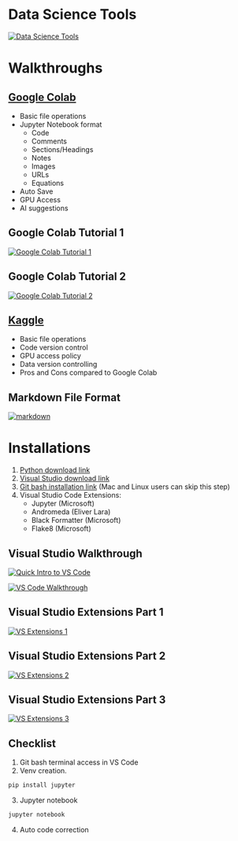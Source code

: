 # Data Science Tools
[![Data Science Tools](https://img.youtube.com/vi/_fuAooCJTpA/0.jpg)](https://youtu.be/_fuAooCJTpA)
# Walkthroughs
## [Google Colab](https://colab.research.google.com/)

 - Basic file operations
 - Jupyter Notebook format
    - Code
    - Comments
    - Sections/Headings
    - Notes
    - Images
    - URLs
    - Equations
 - Auto Save
 - GPU Access
 - AI suggestions

## Google Colab Tutorial 1
 [![Google Colab Tutorial 1](https://img.youtube.com/vi/cswmnpVymHQ/0.jpg)](https://www.youtube.com/watch?v=cswmnpVymHQ)

 ## Google Colab Tutorial 2
 [![Google Colab Tutorial 2](https://img.youtube.com/vi/bh820H9MD3k/0.jpg)](https://www.youtube.com/watch?v=bh820H9MD3k)

## [Kaggle](https://www.kaggle.com/)
- Basic file operations
- Code version control
- GPU access policy
- Data version controlling
- Pros and Cons compared to Google Colab

## Markdown File Format
 [![markdown](https://img.youtube.com/vi/i5X5VYzEJCo/0.jpg)](https://www.youtube.com/watch?v=i5X5VYzEJCo)

# Installations

1. [Python download link](https://www.python.org/downloads/)
2. [Visual Studio download link](https://code.visualstudio.com/download)
3. [Git bash installation link](https://git-scm.com/downloads) (Mac and Linux users can skip this step)
4. Visual Studio Code Extensions:
    - Jupyter (Microsoft)
    - Andromeda (Eliver Lara)
    - Black Formatter (Microsoft)
    - Flake8 (Microsoft)

## Visual Studio Walkthrough

[![Quick Intro to VS Code](https://img.youtube.com/vi/cds3AVwB_lI/0.jpg)](https://www.youtube.com/watch?v=cds3AVwB_lI)


[![VS Code Walkthrough](https://img.youtube.com/vi/ZCn9dgRLQ_8/0.jpg)](https://www.youtube.com/watch?v=ZCn9dgRLQ_8)


## Visual Studio Extensions Part 1
[![VS Extensions 1](https://img.youtube.com/vi/sqJhKbsZqtA/0.jpg)](https://www.youtube.com/watch?v=sqJhKbsZqtA)


## Visual Studio Extensions Part 2
[![VS Extensions 2](https://img.youtube.com/vi/1XgCiD5QHQU/0.jpg)](https://www.youtube.com/watch?v=1XgCiD5QHQU)


## Visual Studio Extensions Part 3
[![VS Extensions 3](https://img.youtube.com/vi/rxhtjmuM6E0/0.jpg)](https://www.youtube.com/watch?v=rxhtjmuM6E0)



## Checklist
1. Git bash terminal access in VS Code
2. Venv creation. 
```bash 
pip install jupyter
```
3. Jupyter notebook
```bash
jupyter notebook
```
4. Auto code correction